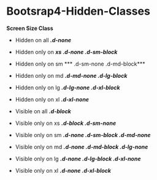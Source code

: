 # Bootsrap4-Hidden-Classes


****Screen Size Class****  
-	Hidden on all ***.d-none***
-	Hidden only on ***xs .d-none .d-sm-block*** 
-	Hidden only on sm *** .d-sm-none .d-md-block***  
-	Hidden only on md ***.d-md-none .d-lg-block***  
-	Hidden only on lg ***.d-lg-none .d-xl-block***  
-	Hidden only on xl ***.d-xl-none***  

-	Visible on all ***.d-block***  
-	Visible only on xs ***.d-block .d-sm-none***  
-	Visible only on sm ***.d-none .d-sm-block .d-md-none***  
-	Visible only on md ***.d-none .d-md-block .d-lg-none***  
-	Visible only on lg ***.d-none .d-lg-block .d-xl-none***  
-	Visible only on xl ***.d-none .d-xl-block***
